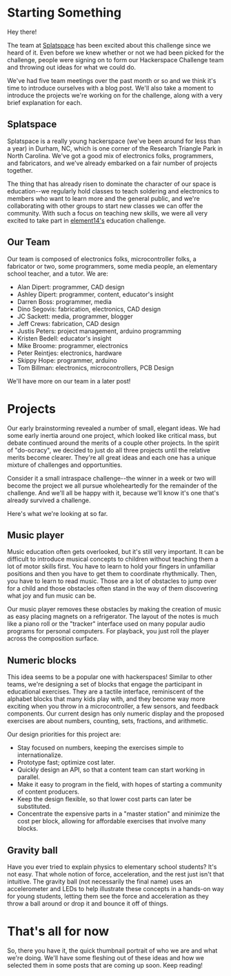 # Starting Something

Hey there! 

The team at [Splatspace][splatspace] has been excited about this challenge since we heard of it. Even before we knew whether or not we had been picked for the challenge, people were signing on to form our Hackerspace Challenge team and throwing out ideas for what we could do.

We've had five team meetings over the past month or so and we think it's time to introduce ourselves with a blog post. We'll also take a moment to introduce the projects we're working on for the challenge, along with a very brief explanation for each.

## Splatspace

Splatspace is a really young hackerspace (we've been around for less than a year) in Durham, NC, which is one corner of the Research Triangle Park in North Carolina. We've got a good mix of electronics folks, programmers, and fabricators, and we've already embarked on a fair number of projects together.

The thing that has already risen to dominate the character of our space is education--we regularly hold classes to teach soldering and electronics to members who want to learn more and the general public, and we're collaborating with other groups to start new classes we can offer the community. With such a focus on teaching new skills, we were all very excited to take part in [element14's][element14] education challenge.

## Our Team

Our team is composed of electronics folks, microcontroller folks, a fabricator or two, some programmers, some media people, an elementary school teacher, and a tutor. We are:

* Alan Dipert: programmer, CAD design
* Ashley Dipert: programmer, content, educator's insight
* Darren Boss: programmer, media
* Dino Segovis: fabrication, electronics, CAD design
* JC Sackett: media, programmer, blogger
* Jeff Crews: fabrication, CAD design
* Justis Peters: project management, arduino programming 
* Kristen Bedell: educator's insight
* Mike Broome: programmer, electronics
* Peter Reintjes: electronics, hardware
* Skippy Hope: programmer, arduino
* Tom Billman: electronics, microcontrollers, PCB Design

We'll have more on our team in a later post!

# Projects

Our early brainstorming revealed a number of small, elegant ideas. We had some early inertia around one project, which looked like critical mass, but debate continued around the merits of a couple other projects. In the spirit of "do-ocracy", we decided to just do all three projects until the relative merits become clearer. They're all great ideas and each one has a unique mixture of challenges and opportunities.

Consider it a small intraspace challenge--the winner in a week or two will become the project we all pursue wholeheartedly for the remainder of the challenge. And we'll all be happy with it, because we'll know it's one that's already survived a challenge.

Here's what we're looking at so far.

## Music player

Music education often gets overlooked, but it's still very important. It can be difficult to introduce musical concepts to children without teaching them a lot of motor skills first. You have to learn to hold your fingers in unfamiliar positions and then you have to get them to coordinate rhythmically. Then, you have to learn to read music. Those are a lot of obstacles to jump over for a child and those obstacles often stand in the way of them discovering what joy and fun music can be.

Our music player removes these obstacles by making the creation of music as easy placing magnets on a refrigerator. The layout of the notes is much like a piano roll or the "tracker" interface used on many popular audio programs for personal computers. For playback, you just roll the player across the composition surface.

## Numeric blocks

This idea seems to be a popular one with hackerspaces! Similar to other teams, we're designing a set of blocks that engage the participant in educational exercises. They are a tactile interface, reminiscent of the alphabet blocks that many kids play with, and they become way more exciting when you throw in a microcontroller, a few sensors, and feedback components. Our current design has only numeric display and the proposed exercises are about numbers, counting, sets, fractions, and arithmetic.

Our design priorities for this project are:
* Stay focused on numbers, keeping the exercises simple to internationalize.
* Prototype fast; optimize cost later.
* Quickly design an API, so that a content team can start working in parallel.
* Make it easy to program in the field, with hopes of starting a community of content producers.
* Keep the design flexible, so that lower cost parts can later be substituted.
* Concentrate the expensive parts in a "master station" and minimize the cost per block, allowing for affordable exercises that involve many blocks.

## Gravity ball

Have you ever tried to explain physics to elementary school students? It's not easy. That whole notion of force, acceleration, and the rest just isn't that intuitive. The gravity ball (not necessarily the final name) uses an accelerometer and LEDs to help illustrate these concepts in a hands-on way for young students, letting them see the force and acceleration as they throw a ball around or drop it and bounce it off of things.

# That's all for now

So, there you have it, the quick thumbnail portrait of who we are and what we're doing. We'll have some fleshing out of these ideas and how we selected them in some posts that are coming up soon. Keep reading!

<!-- links -->
[splatspace]: http://splatspace.org "Splatspace, Durham's Makerspace"
[element14]: http://element14.com "Design Engineer Community"

